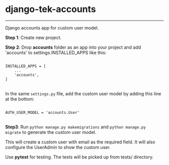 # django-tek-accounts
--------------------
Django accounts app for custom user model.

__Step 1__: Create new project. 

__Step 2__: Drop __accounts__ folder as an app into your project and add 'accounts' to settings.INSTALLED_APPS like this:

<pre>
<code>
INSTALLED_APPS = [
    ...
    'accounts',
]
</code>
</pre>


In the same ``settings.py`` file, add the custom user model by adding this line at the bottom:
<pre>
<code>
AUTH_USER_MODEL = 'accounts.User'
</code>
</pre>

__Step3__: Run ``python manage.py makemigrations`` and ``python manage.py migrate`` to generate the custom user model.

This will create a custom user with email as the required field. It will also configure the UserAdmin to show the custom user.

Use __pytest__ for testing. The tests will be picked up from tests/ directory.
